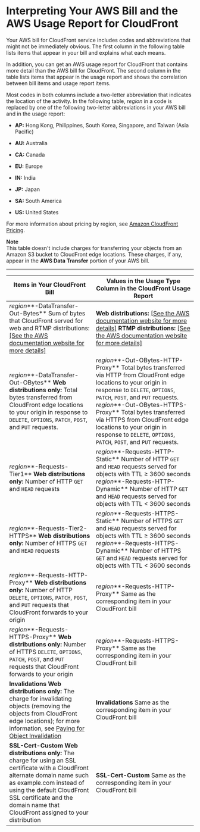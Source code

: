 # Interpreting Your AWS Bill and the AWS Usage Report for CloudFront<a name="billing-and-usage-interpreting"></a>

Your AWS bill for CloudFront service includes codes and abbreviations that might not be immediately obvious\. The first column in the following table lists items that appear in your bill and explains what each means\.

In addition, you can get an AWS usage report for CloudFront that contains more detail than the AWS bill for CloudFront\. The second column in the table lists items that appear in the usage report and shows the correlation between bill items and usage report items\.

Most codes in both columns include a two\-letter abbreviation that indicates the location of the activity\. In the following table, *region* in a code is replaced by one of the following two\-letter abbreviations in your AWS bill and in the usage report:

+ **AP:** Hong Kong, Philippines, South Korea, Singapore, and Taiwan \(Asia Pacific\)

+ **AU:** Australia

+ **CA:** Canada

+ **EU:** Europe

+ **IN:** India

+ **JP:** Japan

+ **SA:** South America

+ **US:** United States

For more information about pricing by region, see [Amazon CloudFront Pricing](http://aws.amazon.com/cloudfront/pricing/)\.

**Note**  
This table doesn't include charges for transferring your objects from an Amazon S3 bucket to CloudFront edge locations\. These charges, if any, appear in the **AWS Data Transfer** portion of your AWS bill\.


****  

| Items in Your CloudFront Bill | Values in the Usage Type Column in the CloudFront Usage Report | 
| --- | --- | 
|  *region***\-DataTransfer\-Out\-Bytes** Sum of bytes that CloudFront served for web and RTMP distributions: [\[See the AWS documentation website for more details\]](http://docs.aws.amazon.com/AmazonCloudFront/latest/DeveloperGuide/billing-and-usage-interpreting.html)  |  **Web distributions:** [\[See the AWS documentation website for more details\]](http://docs.aws.amazon.com/AmazonCloudFront/latest/DeveloperGuide/billing-and-usage-interpreting.html) **RTMP distributions:** [\[See the AWS documentation website for more details\]](http://docs.aws.amazon.com/AmazonCloudFront/latest/DeveloperGuide/billing-and-usage-interpreting.html)  | 
|  *region***\-DataTransfer\-Out\-OBytes** **Web distributions only:** Total bytes transferred from CloudFront edge locations to your origin in response to `DELETE`, `OPTIONS`, `PATCH`, `POST`, and `PUT` requests\.   |  *region***\-Out\-OBytes\-HTTP\-Proxy** Total bytes transferred via HTTP from CloudFront edge locations to your origin in response to `DELETE`, `OPTIONS`, `PATCH`, `POST`, and `PUT` requests\. *region***\-Out\-OBytes\-HTTPS\-Proxy** Total bytes transferred via HTTPS from CloudFront edge locations to your origin in response to `DELETE`, `OPTIONS`, `PATCH`, `POST`, and `PUT` requests\.  | 
|  *region***\-Requests\-Tier1** **Web distributions only:** Number of HTTP `GET` and `HEAD` requests  |  *region***\-Requests\-HTTP\-Static** Number of HTTP `GET` and `HEAD` requests served for objects with TTL ≥ 3600 seconds *region***\-Requests\-HTTP\-Dynamic** Number of HTTP `GET` and `HEAD` requests served for objects with TTL < 3600 seconds  | 
|  *region***\-Requests\-Tier2\-HTTPS** **Web distributions only:** Number of HTTPS `GET` and `HEAD` requests  |  *region***\-Requests\-HTTPS\-Static** Number of HTTPS `GET` and `HEAD` requests served for objects with TTL ≥ 3600 seconds *region***\-Requests\-HTTPS\-Dynamic** Number of HTTPS `GET` and `HEAD` requests served for objects with TTL < 3600 seconds  | 
|  *region***\-Requests\-HTTP\-Proxy** **Web distributions only:** Number of HTTP `DELETE`, `OPTIONS`, `PATCH`, `POST`, and `PUT` requests that CloudFront forwards to your origin  |  *region***\-Requests\-HTTP\-Proxy** Same as the corresponding item in your CloudFront bill  | 
|  *region***\-Requests\-HTTPS\-Proxy** **Web distributions only:** Number of HTTPS `DELETE`, `OPTIONS`, `PATCH`, `POST`, and `PUT` requests that CloudFront forwards to your origin  |  *region***\-Requests\-HTTPS\-Proxy** Same as the corresponding item in your CloudFront bill  | 
|  **Invalidations** **Web distributions only:** The charge for invalidating objects \(removing the objects from CloudFront edge locations\); for more information, see [Paying for Object Invalidation](Invalidation.md#PayingForInvalidation)  |  **Invalidations** Same as the corresponding item in your CloudFront bill  | 
|  **SSL\-Cert\-Custom** **Web distributions only:** The charge for using an SSL certificate with a CloudFront alternate domain name such as example\.com instead of using the default CloudFront SSL certificate and the domain name that CloudFront assigned to your distribution  |  **SSL\-Cert\-Custom** Same as the corresponding item in your CloudFront bill  | 